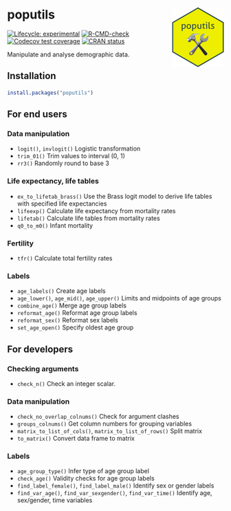 
<!-- README.md is generated from README.Rmd. Please edit that file -->

# poputils <img src="man/figures/logo.png" align="right" height="139" alt="" />

<!-- badges: start -->

[![Lifecycle:
experimental](https://img.shields.io/badge/lifecycle-experimental-orange.svg)](https://lifecycle.r-lib.org/articles/stages.html#experimental)
[![R-CMD-check](https://github.com/bayesiandemography/poputils/actions/workflows/R-CMD-check.yaml/badge.svg)](https://github.com/bayesiandemography/poputils/actions/workflows/R-CMD-check.yaml)
[![Codecov test
coverage](https://codecov.io/gh/bayesiandemography/poputils/branch/main/graph/badge.svg)](https://app.codecov.io/gh/bayesiandemography/poputils?branch=main)
[![CRAN
status](https://www.r-pkg.org/badges/version/poputils)](https://CRAN.R-project.org/package=poputils)
<!-- badges: end -->

Manipulate and analyse demographic data.

## Installation

``` r
install.packages("poputils")
```

## For end users

### Data manipulation

- `logit()`, `invlogit()` Logistic transformation
- `trim_01()` Trim values to interval (0, 1)
- `rr3()` Randomly round to base 3

### Life expectancy, life tables

- `ex_to_lifetab_brass()` Use the Brass logit model to derive life
  tables with specified life expectancies
- `lifeexp()` Calculate life expectancy from mortality rates
- `lifetab()` Calculate life tables from mortality rates
- `q0_to_m0()` Infant mortality

### Fertility

- `tfr()` Calculate total fertility rates

### Labels

- `age_labels()` Create age labels
- `age_lower()`, `age_mid()`, `age_upper()` Limits and midpoints of age
  groups
- `combine_age()` Merge age group labels
- `reformat_age()` Reformat age group labels
- `reformat_sex()` Reformat sex labels
- `set_age_open()` Specify oldest age group

## For developers

### Checking arguments

- `check_n()` Check an integer scalar.

### Data manipulation

- `check_no_overlap_colnums()` Check for argument clashes
- `groups_colnums()` Get column numbers for grouping variables
- `matrix_to_list_of_cols()`, `matrix_to_list_of_rows()` Split matrix
- `to_matrix()` Convert data frame to matrix

### Labels

- `age_group_type()` Infer type of age group label
- `check_age()` Validity checks for age group labels
- `find_label_female()`, `find_label_male()` Identify sex or gender
  labels
- `find_var_age()`, `find_var_sexgender()`, `find_var_time()` Identify
  age, sex/gender, time variables
